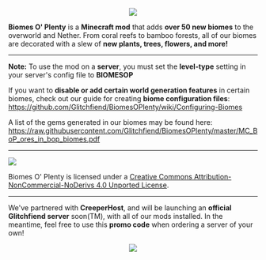 <p align="center"><img src="http://i.imgur.com/wdIIbNr.png"></p>

**Biomes O' Plenty** is a **Minecraft mod** that adds **over 50 new biomes** to the overworld and Nether. From coral reefs to bamboo forests, all of our biomes are decorated with a slew of **new plants, trees, flowers, and more!**

-----------------

**Note:** To use the mod on a **server**, you must set the **level-type** setting in your server's config file to **BIOMESOP**

If you want to **disable or add certain world generation features** in certain biomes, check out our guide for creating **biome configuration files**: https://github.com/Glitchfiend/BiomesOPlenty/wiki/Configuring-Biomes

A list of the gems generated in our biomes may be found here: https://raw.githubusercontent.com/Glitchfiend/BiomesOPlenty/master/MC_BoP_ores_in_bop_biomes.pdf

-----------------

 [<img src="http://i.creativecommons.org/l/by-nc-nd/3.0/88x31.png">](http://creativecommons.org/licenses/by-nc-nd/4.0/deed.en_US)

Biomes O' Plenty is licensed under a [Creative Commons Attribution-NonCommercial-NoDerivs 4.0 Unported License](http://creativecommons.org/licenses/by-nc-nd/4.0/deed.en_US).

-----------------

We've partnered with **CreeperHost**, and will be launching an **official Glitchfiend server** soon(TM), with all of our mods installed. In the meantime, feel free to use this **promo code** when ordering a server of your own!

<p align="center"><img src="http://i.imgur.com/rjmyjrV.png"></p>
